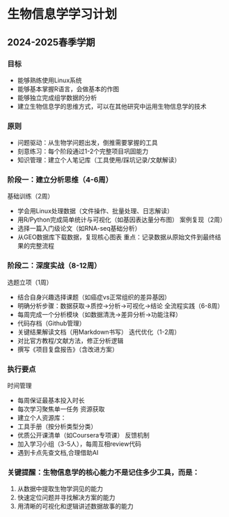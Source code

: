 # 生物信息学学习计划
## 2024-2025春季学期
### 目标
- 能够熟练使用Linux系统
- 能够基本掌握R语言，会做基本的作图
- 能够独立完成组学数据的分析
- 建立生物信息学的思维方式，可以在其他研究中运用生物信息学的技术
### 原则
- 问题驱动：从生物学问题出发，倒推需要掌握的工具
- 刻意练习：每个阶段通过1-2个完整项目巩固能力
- 知识管理：建立个人笔记库（工具使用/踩坑记录/文献解读）
### 阶段一：建立分析思维（4-6周）
基础训练（2周）
  - 学会用Linux处理数据（文件操作、批量处理、日志解读）
  - 用R/Python完成简单统计与可视化（如基因表达量分布图）
案例复现（2周）
  - 选择一篇入门级论文（如RNA-seq基础分析）
  - 从GEO数据库下载数据，复现核心图表
重点：记录数据从原始文件到最终结果的完整流程
### 阶段二：深度实战（8-12周）
选题立项（1周）
  - 结合自身兴趣选择课题（如癌症vs正常组织的差异基因）
  - 明确分析步骤：数据获取→质控→分析→可视化→结论
全流程实践（6-8周）
  - 每周完成一个分析模块（如数据清洗→差异分析→功能注释）
  - 代码存档（Github管理）
  - 关键结果解读文档（用Markdown书写）
迭代优化（1-2周）
  - 对比官方教程/文献方法，修正分析逻辑
  - 撰写《项目复盘报告》（含改进方案）
### 执行要点
时间管理
  - 每周保证最基本投入时长
  - 每次学习聚焦单一任务
资源获取
  - 建立个人资源库：
  - 工具手册（按分析类型分类）
  - 优质公开课清单（如Coursera专项课）
反馈机制
  - 加入学习小组（3-5人），每周互相review代码
  - 遇到卡点先查文档,合理借助AI
### 关键提醒：生物信息学的核心能力不是记住多少工具，而是：
1. 从数据中提取生物学洞见的能力
2. 快速定位问题并寻找解决方案的能力
3. 用清晰的可视化和逻辑讲述数据故事的能力
